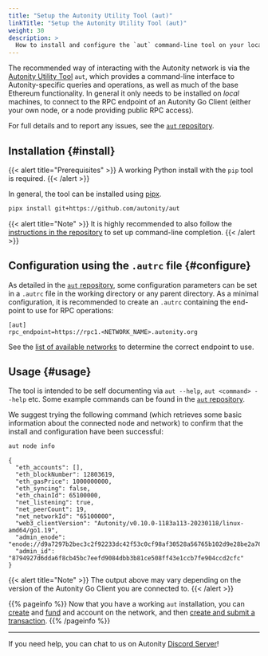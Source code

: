 ```yaml
---
title: "Setup the Autonity Utility Tool (aut)"
linkTitle: "Setup the Autonity Utility Tool (aut)"
weight: 30
description: >
  How to install and configure the `aut` command-line tool on your local machine.
---
```


The recommended way of interacting with the Autonity network is via the [Autonity Utility Tool](https://github.com/autonity/aut) `aut`, which provides a command-line interface to Autonity-specific queries and operations, as well as much of the base Ethereum functionality.  In general it only needs to be installed on _local_ machines, to connect to the RPC endpoint of an Autonity Go Client (either your own node, or a node providing public RPC access).

For full details and to report any issues, see the [`aut` repository](https://github.com/autonity/aut).

## Installation {#install}

{{< alert title="Prerequisites" >}}
A working Python install with the `pip` tool is required.
{{< /alert >}}

In general, the tool can be installed using [pipx](https://github.com/pypa/pipx).

```bash
pipx install git+https://github.com/autonity/aut
```

{{< alert title="Note" >}}
It is highly recommended to also follow the [instructions in the repository](https://github.com/autonity/aut) to set up command-line completion.
{{< /alert >}}

## Configuration using the `.autrc` file {#configure}

As detailed in the [`aut` repository](https://github.com/autonity/aut), some configuration parameters can be set in a `.autrc` file in the working directory or any parent directory.  As a minimal configuration, it is recommended to create an `.autrc` containing the end-point to use for RPC operations:

```
[aut]
rpc_endpoint=https://rpc1.<NETWORK_NAME>.autonity.org
```

See the [list of available networks](/networks/) to determine the correct endpoint to use.

## Usage {#usage}

The tool is intended to be self documenting via `aut --help`, `aut <command> --help` etc.  Some example commands can be found in the [`aut` repository](https://github.com/autonity/aut).

We suggest trying the following command (which retrieves some basic information about the connected node and network) to confirm that the install and configuration have been successful:

```bash
aut node info
```
```console
{
  "eth_accounts": [],
  "eth_blockNumber": 12803619,
  "eth_gasPrice": 1000000000,
  "eth_syncing": false,
  "eth_chainId": 65100000,
  "net_listening": true,
  "net_peerCount": 19,
  "net_networkId": "65100000",
  "web3_clientVersion": "Autonity/v0.10.0-1183a113-20230118/linux-amd64/go1.19",
  "admin_enode": "enode://d9a7297b2bec3c2f92233dc42f53c0cf98af30528a56765b102d9e28be2a760b7fd3045790246d1a5836af9a8ea5d2dbcc9b56864f6391045ba76391d9db931e@77.86.9.81:30303",
  "admin_id": "8794927d6dda6f8cb45bc7eefd9084dbb3b81ce508ff43e1ccb7fe904ccd2cfc"
}
```

{{< alert title="Note" >}}
The output above may vary depending on the version of the Autonity Go Client you are connected to.
{{< /alert >}}

{{% pageinfo %}}
Now that you have a working `aut` installation, you can  [create](/account-holders/create-acct/) and [fund](/account-holders/fund-acct/) and account on the network, and then [create and submit a transaction](/account-holders/submit-trans-aut/).
{{% /pageinfo %}}

------------------------------------------------

If you need help, you can chat to us on Autonity [Discord Server](https://discord.gg/autonity)!
